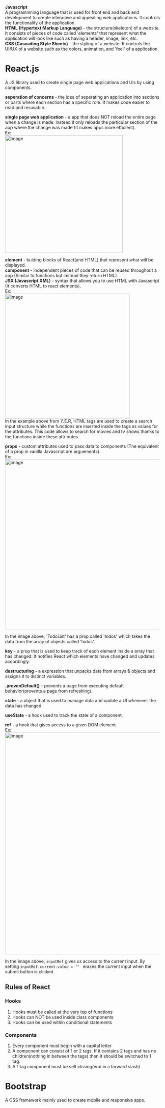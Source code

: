 **Javascript**  
A programmning language that is used for front end and back end development to create interacive and appealing web applications. It controls the functionality of the application.    
**HTML (Hypertext Markup Language)** - the structure(skeleton) of a website. It consists of pieces of code called 'elements' that represent what the application will look like such as having a header, image, link, etc.  
**CSS (Cascading Style Sheets)** - the styling of a website. It controls the UI/UX of a website such as the colors, animation, and 'feel' of a application.   

# React.js
A JS library used to create single page web applications and UIs by using components.

**seperation of concerns** - the idea of seperating an application into sections or parts where each section has a specific role. It makes code easier to read and resusable.

**single page web application**  - a app that does NOT reload the entire page when a change is made. Instead it only reloads the particular section of the app where the change was made (It makes apps more efficient).  
Ex:  
<img width="383" alt="image" src="https://user-images.githubusercontent.com/69539559/164130166-588bf7bb-c6a8-4a4f-a922-fc2aba643b20.png">

**element** - bulding blocks of React(and HTML) that represent what will be displayed.  
**component** - independent pieces of code that can be reused throughout a app (Similar to functions but instead they return HTML).  
**JSX (Javascript XML)** - syntax that allows you to use HTML with Javascript (It converts HTML to react elements).  
Ex:  
<img width="406" alt="image" src="https://user-images.githubusercontent.com/69539559/166856320-1b5ecc4a-1aa0-49f6-92b8-d492c1eee656.png">  
In the example above from Y.E.R, HTML tags are used to create a search input structure while the functions are inserted inside the tags as values for the attributes. This code allows to search for movies and tv shows thanks to the functions inside these attributes.  

**props** - custom attributes used to pass data to components (The equivalent of a prop in vanilla Javascript are arguements).    
Ex:  
<img width="554" alt="image" src="https://user-images.githubusercontent.com/69539559/167235489-1c099985-dd43-495a-9ea3-08e9c8a22b7a.png">  

In the image above, 'TodoList' has a prop called 'todos' which takes the data from the array of objects called 'todos'.  

**key** - a prop that is used to keep track of each element inside a array that has changed. It notifies React which elements have changed and updates accordingly.  

**destructuring** - a expression that unpacks data from arrays & objects and assigns it to distinct variables.  

**.prevenDefault()** - prevents a page from executing default behavior(prevents a page from refreshing).  

**state** - a object that is used to manage data and update a UI whenever the data has changed.  

**useState** - a hook used to track the state of a component.  

**ref** - a hook that gives access to a given DOM element.  
Ex:  
<img width="722" alt="image" src="https://user-images.githubusercontent.com/69539559/167272180-9c0a45e0-32c4-41f5-9978-3f30a2ba5e28.png">

In the image above, `inputRef` gives us access to the current input. By setting `inputRef.current.value = "" ` erases the current input when the submit button is clicked.   

## Rules of React  

### Hooks  
1. Hooks must be called at the very top of functions  
2. Hooks can NOT be used inside class components  
3. Hooks can be used within conditional statements  

### Components
1. Every component must begin with a capital letter  
2. A component can consist of 1 or 2 tags. If it contains 2 tags and has no children(nothing in between the tags) then it should be switched to 1 tag.  
3. A 1 tag component must be self closing(end in a forward slash)

# Bootstrap  
A CSS framework mainly used to create mobile and responsive apps.  
